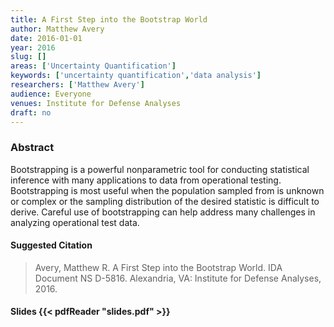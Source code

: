 ```yaml
---
title: A First Step into the Bootstrap World
author: Matthew Avery
date: 2016-01-01
year: 2016
slug: []
areas: ['Uncertainty Quantification']
keywords: ['uncertainty quantification','data analysis']
researchers: ['Matthew Avery']
audience: Everyone
venues: Institute for Defense Analyses
draft: no
---
```




### Abstract
Bootstrapping is a powerful nonparametric tool for conducting statistical inference with many applications to data from operational testing. Bootstrapping is most useful when the population sampled from is unknown or complex or the sampling distribution of the desired statistic is difficult to derive. Careful use of bootstrapping can help address many challenges in analyzing operational test data.

#### Suggested Citation
> Avery, Matthew R. A First Step into the Bootstrap World. IDA Document NS D-5816. Alexandria, VA: Institute for Defense Analyses, 2016.

#### Slides {{< pdfReader "slides.pdf" >}}




